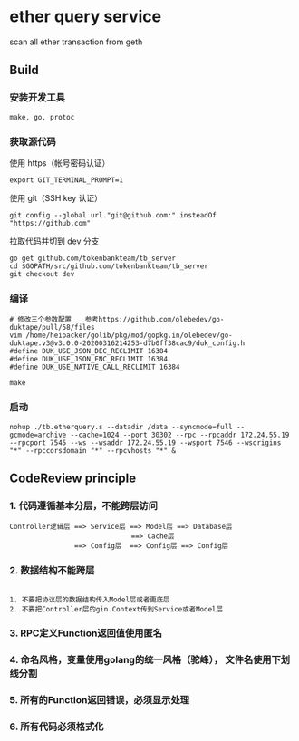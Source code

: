 ether query service
=================
scan all ether transaction from geth

## Build

### 安装开发工具

    make, go, protoc

### 获取源代码

使用 https（帐号密码认证）

    export GIT_TERMINAL_PROMPT=1

使用 git（SSH key 认证）

    git config --global url."git@github.com:".insteadOf "https://github.com"

拉取代码并切到 dev 分支

    go get github.com/tokenbankteam/tb_server
    cd $GOPATH/src/github.com/tokenbankteam/tb_server
    git checkout dev

### 编译

    # 修改三个参数配置　　参考https://github.com/olebedev/go-duktape/pull/58/files
    vim /home/heipacker/golib/pkg/mod/gopkg.in/olebedev/go-duktape.v3@v3.0.0-20200316214253-d7b0ff38cac9/duk_config.h
    #define DUK_USE_JSON_DEC_RECLIMIT 16384
    #define DUK_USE_JSON_ENC_RECLIMIT 16384
    #define DUK_USE_NATIVE_CALL_RECLIMIT 16384
    
    make


### 启动
```
nohup ./tb.etherquery.s --datadir /data --syncmode=full --gcmode=archive --cache=1024 --port 30302 --rpc --rpcaddr 172.24.55.19 --rpcport 7545 --ws --wsaddr 172.24.55.19 --wsport 7546 --wsorigins "*" --rpccorsdomain "*" --rpcvhosts "*" &

```

## CodeReview principle

### 1. 代码遵循基本分层，不能跨层访问

```
Controller逻辑层 ==> Service层 ==> Model层 ==> Database层
                              ==> Cache层
                ==> Config层  ==> Config层 ==> Config层

```

### 2. 数据结构不能跨层
```

1. 不要把协议层的数据结构传入Model层或者更底层
2. 不要把Controller层的gin.Context传到Service或者Model层

```

### 3. RPC定义Function返回值使用匿名

### 4. 命名风格，变量使用golang的统一风格（驼峰）， 文件名使用下划线分割

### 5. 所有的Function返回错误，必须显示处理

### 6. 所有代码必须格式化
